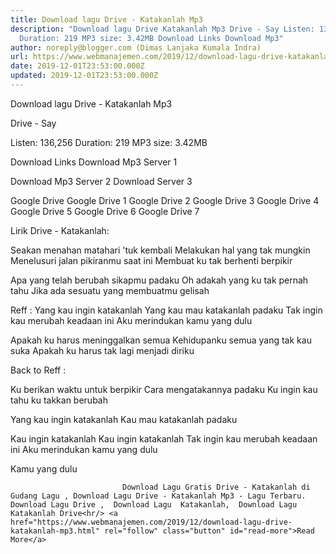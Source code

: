 ```yaml
---
title: Download lagu Drive - Katakanlah Mp3
description: "Download lagu Drive Katakanlah Mp3 Drive - Say Listen: 136,256
  Duration: 219 MP3 size: 3.42MB Download Links Download Mp3"
author: noreply@blogger.com (Dimas Lanjaka Kumala Indra)
url: https://www.webmanajemen.com/2019/12/download-lagu-drive-katakanlah-mp3.html
date: 2019-12-01T23:53:00.000Z
updated: 2019-12-01T23:53:00.000Z
---
```


Download lagu Drive - Katakanlah Mp3

  Drive - Say 

  Listen: 136,256 
  Duration: 219 
  MP3 size: 3.42MB 

  Download Links 
  Download Mp3 Server 1 

  Download Mp3 Server 2 
  Download Server 3 


  Google Drive   Google Drive 1 
  Google Drive 2 
  Google Drive 3 
  Google Drive 4 
  Google Drive 5 
  Google Drive 6 
  Google Drive 7 


                             
Lirik Drive - Katakanlah:
                             
Seakan menahan matahari 'tuk kembali
  Melakukan hal yang tak mungkin
  Menelusuri jalan pikiranmu saat ini
  Membuat ku tak berhenti berpikir
  
  Apa yang telah berubah sikapmu padaku
  Oh adakah yang ku tak pernah tahu
  Jika ada sesuatu yang membuatmu gelisah
  
  Reff :
  Yang kau ingin katakanlah
  Yang kau mau katakanlah padaku
  Tak ingin kau merubah keadaan ini
  Aku merindukan kamu yang dulu
  
  Apakah ku harus meninggalkan semua
  Kehidupanku semua yang tak kau suka
  Apakah ku harus tak lagi menjadi diriku
  
  Back to Reff :
  
  Ku berikan waktu untuk berpikir
  Cara mengatakannya padaku
  Ku ingin kau tahu ku takkan berubah
  
  Yang kau ingin katakanlah
  Kau mau katakanlah padaku
  
  Kau ingin katakanlah
  Kau ingin katakanlah
  Tak ingin kau merubah keadaan ini
  Aku merindukan kamu yang dulu
  
  Kamu yang dulu                                 
                                 
                             Download Lagu Gratis Drive - Katakanlah di Gudang Lagu , Download Lagu Drive - Katakanlah Mp3 - Lagu Terbaru.                                                         Download Lagu Drive ,  Download Lagu  Katakanlah,  Download Lagu  Katakanlah Drive<hr/> <a href="https://www.webmanajemen.com/2019/12/download-lagu-drive-katakanlah-mp3.html" rel="follow" class="button" id="read-more">Read More</a>